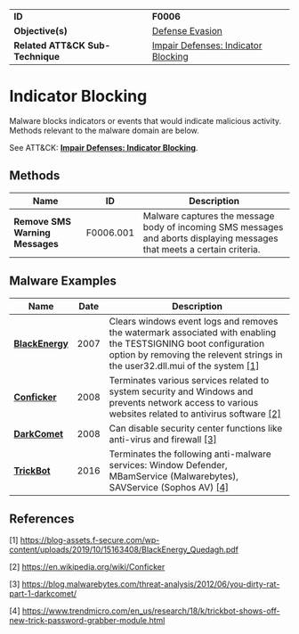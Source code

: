 |||
|---|---|
|**ID**|**F0006**|
|**Objective(s)**|[Defense Evasion](../defense-evasion)|
|**Related ATT&CK Sub-Technique**|[Impair Defenses: Indicator Blocking](https://attack.mitre.org/techniques/T1562/006/)|


Indicator Blocking
==================
Malware blocks indicators or events that would indicate malicious activity. Methods relevant to the malware domain are below. 

See ATT&CK: [**Impair Defenses: Indicator Blocking**](https://attack.mitre.org/techniques/T1562/006/).

Methods
-------
|Name|ID|Description|
|---|---|---|
|**Remove SMS Warning Messages**|F0006.001|Malware captures the message body of incoming SMS messages and aborts displaying messages that meets a certain criteria.|


Malware Examples
----------------
|Name|Date|Description|
|---|---|---|
|[**BlackEnergy**](../xample-malware/blackenergy.md)|2007|Clears windows event logs and removes the watermark associated with enabling the TESTSIGNING boot configuration option by removing the relevent strings in the user32.dll.mui of the system  [[1]](#1)|
|[**Conficker**](../xample-malware/conficker.md)|2008|Terminates various services related to system security and Windows and prevents network access to various websites related to antivirus software  [[2]](#2)|
|[**DarkComet**](../xample-malware/dark-comet.md)|2008|Can disable security center functions like anti-virus and firewall [[3]](#3)|
|[**TrickBot**](../xample-malware/trickbot.md)|2016|Terminates the following anti-malware services: Window Defender, MBamService (Malwarebytes), SAVService (Sophos AV) [[4]](#4)|

References
----------
<a name="1">[1]</a> https://blog-assets.f-secure.com/wp-content/uploads/2019/10/15163408/BlackEnergy_Quedagh.pdf

<a name="2">[2]</a> https://en.wikipedia.org/wiki/Conficker

<a name="3">[3]</a> https://blog.malwarebytes.com/threat-analysis/2012/06/you-dirty-rat-part-1-darkcomet/

<a name="4">[4]</a> https://www.trendmicro.com/en_us/research/18/k/trickbot-shows-off-new-trick-password-grabber-module.html
